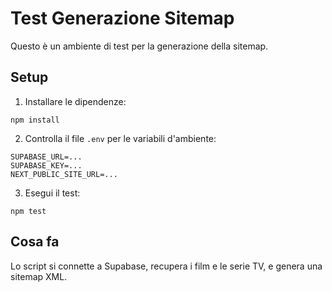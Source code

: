 # Test Generazione Sitemap

Questo è un ambiente di test per la generazione della sitemap.

## Setup

1. Installare le dipendenze:
```
npm install
```

2. Controlla il file `.env` per le variabili d'ambiente:
```
SUPABASE_URL=...
SUPABASE_KEY=...
NEXT_PUBLIC_SITE_URL=...
```

3. Esegui il test:
```
npm test
```

## Cosa fa

Lo script si connette a Supabase, recupera i film e le serie TV, e genera una sitemap XML. 